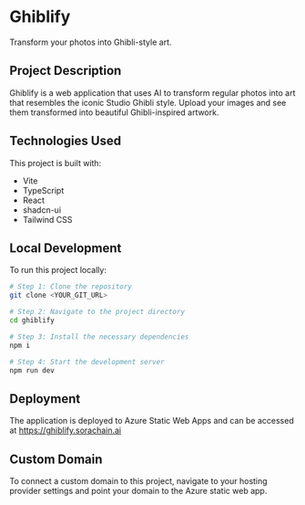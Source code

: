 
# Ghiblify

Transform your photos into Ghibli-style art.

## Project Description

Ghiblify is a web application that uses AI to transform regular photos into art that resembles the iconic Studio Ghibli style. Upload your images and see them transformed into beautiful Ghibli-inspired artwork.

## Technologies Used

This project is built with:

- Vite
- TypeScript
- React
- shadcn-ui
- Tailwind CSS

## Local Development

To run this project locally:

```sh
# Step 1: Clone the repository
git clone <YOUR_GIT_URL>

# Step 2: Navigate to the project directory
cd ghiblify

# Step 3: Install the necessary dependencies
npm i

# Step 4: Start the development server
npm run dev
```

## Deployment

The application is deployed to Azure Static Web Apps and can be accessed at https://ghiblify.sorachain.ai

## Custom Domain

To connect a custom domain to this project, navigate to your hosting provider settings and point your domain to the Azure static web app.

